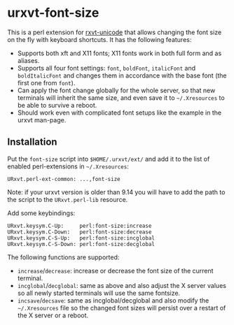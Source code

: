 urxvt-font-size
===============

This is a perl extension for
[rxvt-unicode](http://software.schmorp.de/pkg/rxvt-unicode.html) that allows
changing the font size on the fly with keyboard shortcuts. It has the
following features:

-   Supports both xft and X11 fonts; X11 fonts work in both full form and as
    aliases.
-   Supports all four font settings: `font`, `boldFont`, `italicFont` and
    `boldItalicFont` and changes them in accordance with the base font (the
    first one from `font`).
-   Can apply the font change globally for the whole server, so that new
    terminals will inherit the same size, and even save it to `~/.Xresources`
    to be able to survive a reboot.
-   Should work even with complicated font setups like the example in the
    urxvt man-page.

Installation
------------

Put the `font-size` script into `$HOME/.urxvt/ext/` and add it to the list of
enabled perl-extensions in `~/.Xresources`:

```
URxvt.perl-ext-common: ...,font-size
```

Note: if your urxvt version is older than 9.14 you will have to add the path
to the script to the `URxvt.perl-lib` resource.

Add some keybindings:

```
URxvt.keysym.C-Up:     perl:font-size:increase
URxvt.keysym.C-Down:   perl:font-size:decrease
URxvt.keysym.C-S-Up:   perl:font-size:incglobal
URxvt.keysym.C-S-Down: perl:font-size:decglobal
```

The following functions are supported:

-   `increase`/`decrease`: increase or decrease the font size of the current
    terminal.
-   `incglobal`/`decglobal`: same as above and also adjust the X server values
    so all newly started terminals will use the same fontsize.
-   `incsave`/`decsave`: same as incglobal/decglobal and also modify the
    `~/.Xresources` file so the changed font sizes will persist over a restart
    of the X server or a reboot.
